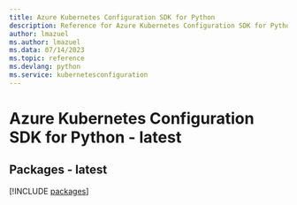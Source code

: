 ```yaml
---
title: Azure Kubernetes Configuration SDK for Python
description: Reference for Azure Kubernetes Configuration SDK for Python
author: lmazuel
ms.author: lmazuel
ms.data: 07/14/2023
ms.topic: reference
ms.devlang: python
ms.service: kubernetesconfiguration
---
```

# Azure Kubernetes Configuration SDK for Python - latest
## Packages - latest
[!INCLUDE [packages](kubernetes-configuration-index.md)]